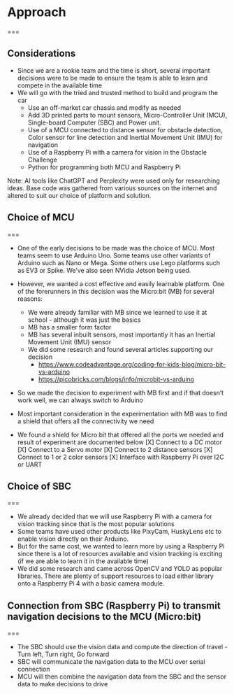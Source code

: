 # Approach
===

## Considerations
- Since we are a rookie team and the time is short, several important decisions were to be made to ensure the team is able to learn and compete in the available time
- We will go with the tried and trusted method to build and program the car
  - Use an off-market car chassis and modify as needed
  - Add 3D printed parts to mount sensors, Micro-Controller Unit (MCU), Single-board Computer (SBC) and Power unit.
  - Use of a MCU connected to distance sensor for obstacle detection, Color sensor for line detection and  Inertial Movement Unit (IMU) for navigation
  - Use  of a Raspberry Pi with a camera for vision in the Obstacle Challenge
  - Python for programming both MCU and Raspberry Pi

Note: AI tools like ChatGPT and Perplexity were used only for researching ideas. Base code was gathered from various sources on the internet and altered to suit our choice of platform and solution.


## Choice of MCU
===
- One of the early decisions to be made was the choice of MCU. Most teams seem to use Arduino Uno. Some teams use other variants of Arduino such as Nano or Mega. Some others use Lego platforms such as EV3 or Spike. We’ve also seen NVidia Jetson being used. 
- However, we wanted a cost effective and easily learnable platform. One of the forerunners in this decision was the Micro:bit (MB) for several reasons: 
  - We were already familiar with MB since we learned to use it at school - although it was just the basics
  - MB has a smaller form factor
  - MB has several inbuilt sensors, most importantly it has an Inertial Movement Unit (IMU) sensor
  - We did some research and found several articles supporting our decision
    - https://www.codeadvantage.org/coding-for-kids-blog/micro-bit-vs-arduino 
    - https://picobricks.com/blogs/info/microbit-vs-arduino

- So we made the decision to experiment with MB first and if that doesn’t work well, we can always switch to Arduino
- Most important consideration in the experimentation with MB was to find a shield that offers all the connectivity we need
- We found a shield for Micro:bit that offered all the ports we needed and result of experiment are documented below
  [X] Connect to a DC motor
  [X] Connect to a Servo motor
  [X] Connect to 2 distance sensors 
  [X] Connect to 1 or 2 color sensors 
  [X] Interface with Raspberry Pi over I2C or UART

## Choice of SBC
===
- We already decided that we will use Raspberry Pi with a camera for vision tracking since that is the most popular solutions
- Some teams have used other products like PixyCam, HuskyLens etc to enable vision directly on their Arduino.
- But for the same cost, we wanted to learn more by using a Raspberry Pi since there is a lot of resources available and vision tracking is exciting (if we are able to learn it in the available time)
- We did some research and came across OpenCV and YOLO as popular libraries. There are plenty of support resources to load either library onto a Raspberry Pi 4 with a basic camera module.


## Connection from SBC (Raspberry Pi) to transmit navigation decisions to the MCU (Micro:bit)
===
- The SBC should use the vision data and compute the direction of travel - Turn left, Turn right, Go forward
- SBC will communicate the navigation data to the MCU over serial connection
- MCU will then combine the navigation data from the SBC and the sensor data to make decisions to drive

